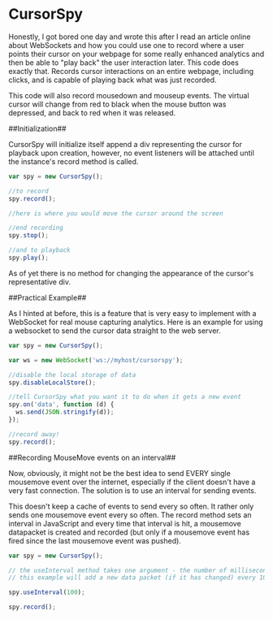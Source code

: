 CursorSpy
=========

Honestly, I got bored one day and wrote this after I read an article online about WebSockets and how you could use one to record where a user points their cursor on your webpage for some really enhanced analytics and then be able to "play back" the user interaction later.  This code does exactly that.  Records cursor interactions on an entire webpage, including clicks, and is capable of playing back what was just recorded.

This code will also record mousedown and mouseup events.  The virtual cursor will change from red to black when the mouse button was depressed, and back to red when it was released.

##Initialization##

CursorSpy will initialize itself append a div representing the cursor for playback upon creation, however, no event listeners will be attached until the instance's record method is called.

```javascript
var spy = new CursorSpy();

//to record
spy.record();

//here is where you would move the cursor around the screen

//end recording
spy.stop();

//and to playback
spy.play();
```

As of yet there is no method for changing the appearance of the cursor's representative div.

##Practical Example##

As I hinted at before, this is a feature that is very easy to implement with a WebSocket for real mouse capturing analytics.  Here is an example for using a websocket to send the cursor data straight to the web server.

```javascript
var spy = new CursorSpy();

var ws = new WebSocket('ws://myhost/cursorspy');

//disable the local storage of data
spy.disableLocalStore();

//tell CursorSpy what you want it to do when it gets a new event
spy.on('data', function (d) {
  ws.send(JSON.stringify(d));
});

//record away!
spy.record();
```

##Recording MouseMove events on an interval##

Now, obviously, it might not be the best idea to send EVERY single mousemove event over the internet, especially if the client doesn't have a very fast connection.  The solution is to use an interval for sending events.

This doesn't keep a cache of events to send every so often.  It rather only sends one mousemove event every so often.  The record method sets an interval in JavaScript and every time that interval is hit, a mousemove datapacket is created and recorded (but only if a mousemove event has fired since the last mousemove event was pushed).

```javascript
var spy = new CursorSpy();

// the useInterval method takes one argument - the number of milliseconds to wait between pushing a new data packet
// this example will add a new data packet (if it has changed) every 100 milliseconds, or 10 times a second, however you want to look at it.

spy.useInterval(100);

spy.record();
```